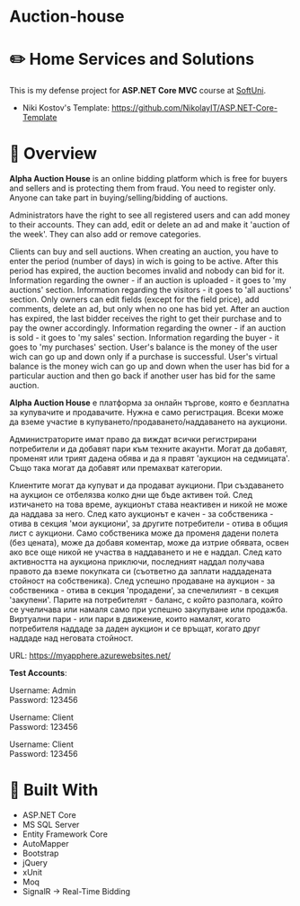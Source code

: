 # Auction-house

# :pencil2: Home Services and Solutions
This is my defense project for **ASP.NET Core MVC** course at [SoftUni](https://softuni.bg).
- Niki Kostov's Template: https://github.com/NikolayIT/ASP.NET-Core-Template

# :memo: Overview
**Alpha Auction House** is an online bidding platform which is free for buyers and sellers and is protecting them from fraud. You need to register only.
Anyone can take part in buying/selling/bidding of auctions.

  Administrators have the right to see all registered users and can add money to their accounts. They can add, edit or delete an ad and make it 'auction of the week'.
They can also add or remove categories.

  Clients can buy and sell auctions. When creating an auction, you have to enter the period (number of days) in wich is going to be active. After this period has expired, the auction becomes invalid and nobody can bid for it.
Information regarding the owner - if an auction is uploaded - it goes to 'my auctions' section.
Information regarding the visitors - it goes to 'all auctions' section.
Only owners can edit fields (except for the field price), add comments, delete an ad, but only when no one has bid yet.
After an auction has expired, the last bidder receives the right to get their purchase and to pay the owner accordingly.
Information regarding the owner - if an auction is sold - it goes to 'my sales' section.
Information regarding the buyer - it goes to 'my purchases' section.
User's balance is the money of the user wich can go up and down only if a purchase is successful.
User's virtual balance is the money wich can go up and down when the user has bid for a particular auction and then go back if another user has bid for the same auction.
  
**Alpha Auction House** е платформа за онлайн търгове, която е безплатна за купувачите и продавачите. Нужна е само регистрация.
Всеки може да вземе участие в купуването/продаването/наддаването на аукциони.

  Администраторите имат право да виждат всички регистрирани потребители и да добавят пари към техните акаунти. Могат да добавят, променят или трият дадена обява и да я правят 'аукцион на седмицата'. Също така могат да добавят или премахват категории.
  
  Клиентите могат да купуват и да продават аукциони. При създаването на аукцион се отбелязва колко дни ще бъде активен той. След изтичането на това време, аукционът става неактивен и никой не може да наддава за него.
След като аукционът е качен - за собственика - отива в секция 'мои аукциони', за другите потребители - отива в общия лист с аукциони. 
Само собственика може да променя дадени полета (без цената), може да добавя коментар, може да изтрие обявата, освен ако все още никой не участва в наддаването и не е наддал. 
След като активността на аукциона приключи, последният наддал получава правото да вземе покупката си (съответно да заплати наддадената стойност на собственика).
След успешно продаване на аукцион - за собственика - отива в секция 'продадени', за спечелилият - в секция 'закупени'.
Парите на потребителят - баланс, с който разполага, който се учеличава или намаля само при успешно закупуване или продажба.
Виртуални пари - или пари в движение, които намалят, когато потребителя наддаде за даден аукцион и се връщат, когато друг наддаде над неговата стойност.

URL: <https://myapphere.azurewebsites.net/>

**Test Accounts**:

Username: Admin  
Password: 123456  

Username: Client  
Password: 123456  

Username: Client  
Password: 123456

# :hammer: Built With
- ASP.NET Core
- MS SQL Server
- Entity Framework Core
- AutoMapper 
- Bootstrap
- jQuery
- xUnit
- Moq
- SignalR -> Real-Time Bidding
